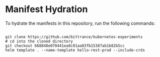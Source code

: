 
# Manifest Hydration

To hydrate the manifests in this repository, run the following commands:

```shell

git clone https://github.com/bittrance/kubernetes-experiments
# cd into the cloned directory
git checkout 668848e070441ea8c01aa03fb15387ab1b82b5cc
helm template . --name-template hello-rest-prod --include-crds
```